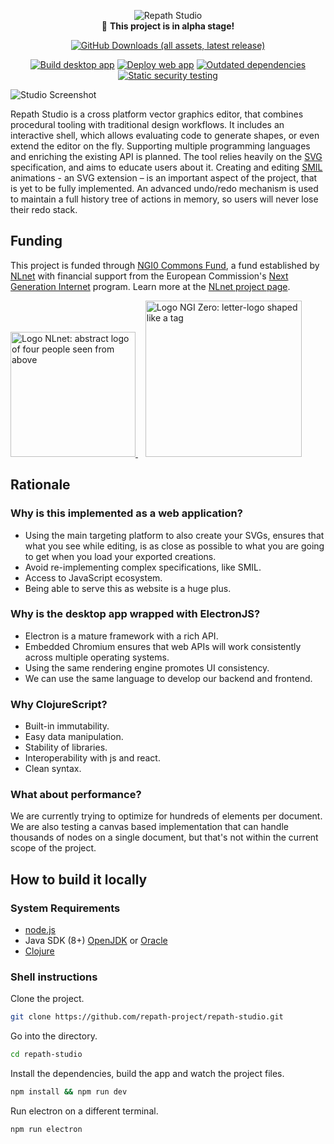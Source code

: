 <div align="center">

![Repath Studio](https://repath.studio/assets/images/banner.png)
<br>
 :construction: **This project is in alpha stage!**

[![GitHub Downloads (all assets, latest release)](https://img.shields.io/github/downloads/repath-project/repath-studio/latest/total?style=for-the-badge)](https://github.com/repath-project/repath-studio/releases/latest/)

[![Build desktop app](https://github.com/repath-project/repath-studio/actions/workflows/desktop-app.yml/badge.svg)](https://github.com/repath-project/repath-studio/actions/workflows/desktop-app.yml)
[![Deploy web app](https://github.com/repath-project/repath-studio/actions/workflows/web-app.yml/badge.svg)](https://github.com/repath-project/repath-studio/actions/workflows/web-app.yml)
[![Outdated dependencies](https://github.com/repath-project/repath-studio/actions/workflows/dependencies.yml/badge.svg)](https://github.com/repath-project/repath-studio/actions/workflows/dependencies.yml)
[![Static security testing](https://github.com/repath-project/repath-studio/actions/workflows/clj-holmes.yml/badge.svg)](https://github.com/repath-project/repath-studio/actions/workflows/clj-holmes.yml)

</div>

![Studio Screenshot](https://repath.studio/assets/images/studio.png)

Repath Studio is a cross platform vector graphics editor, that combines procedural tooling
with traditional design workflows. It includes an interactive shell, which allows
evaluating code to generate shapes, or even extend the editor on the fly. Supporting
multiple programming languages and enriching the existing API is planned. The tool relies
heavily on the [SVG](https://developer.mozilla.org/en-US/docs/Web/SVG) specification,
and aims to educate users about it. Creating and editing
[SMIL](https://developer.mozilla.org/en-US/docs/Web/SVG/SVG_animation_with_SMIL)
animations - an SVG extension – is an important aspect of the project, that is yet to be
fully implemented. An advanced undo/redo mechanism is used to maintain a full history tree
of actions in memory, so users will never lose their redo stack.

## Funding

This project is funded through [NGI0 Commons Fund](https://nlnet.nl/commonsfund), a fund
established by [NLnet](https://nlnet.nl) with financial support from the European
Commission's [Next Generation Internet](https://ngi.eu) program. Learn more at the
[NLnet project page](https://nlnet.nl/project/RepathStudio).

<section data-markdown>
    <div>
        <a href="https://nlnet.nl">
            <img
             src="https://nlnet.nl/logo/banner.svg"
             alt="Logo NLnet: abstract logo of four people seen from above"
             width="200px">
        </a>
        &nbsp;&nbsp;
        <a href="https://nlnet.nl/core">
            <img
             src="https://nlnet.nl/image/logos/NGI0Core_tag.svg"
             alt="Logo NGI Zero: letter-logo shaped like a tag"
             width="250px">
        </a>
    </div>
</section>

<!-- sponsors --><!-- sponsors -->

## Rationale

### Why is this implemented as a web application?

- Using the main targeting platform to also create your SVGs, ensures that what you see
  while editing, is as close as possible to what you are going to get when you load your
  exported creations.
- Avoid re-implementing complex specifications, like SMIL.
- Access to JavaScript ecosystem.
- Being able to serve this as website is a huge plus.

### Why is the desktop app wrapped with ElectronJS?

- Electron is a mature framework with a rich API.
- Embedded Chromium ensures that web APIs will work consistently across multiple operating
  systems.
- Using the same rendering engine promotes UI consistency.
- We can use the same language to develop our backend and frontend.

### Why ClojureScript?

- Built-in immutability.
- Easy data manipulation.
- Stability of libraries.
- Interoperability with js and react.
- Clean syntax.

### What about performance?

We are currently trying to optimize for hundreds of elements per document. We are also
testing a canvas based implementation that can handle thousands of nodes on a single
document, but that's not within the current scope of the project.

## How to build it locally

### System Requirements

- [node.js](https://nodejs.org/)
- Java SDK (8+) [OpenJDK](https://openjdk.org/) or 
  [Oracle](https://www.oracle.com/java/technologies/downloads/)
- [Clojure](https://clojure.org/guides/install_clojure)

### Shell instructions

Clone the project.

```bash
git clone https://github.com/repath-project/repath-studio.git
```

Go into the directory.

```bash
cd repath-studio
```

Install the dependencies, build the app and watch the project files.

```bash
npm install && npm run dev
```

Run electron on a different terminal.

```bash
npm run electron
```
